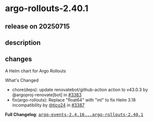 # argo-rollouts-2.40.1

## release on 20250715

## description

## changes

A Helm chart for Argo Rollouts

What's Changed

* chore(deps): update renovatebot/github-action action to v43.0.3 by @argoproj-renovate[bot] in <a class="issue-link js-issue-link" data-error-text="Failed to load title" data-id="3227179121" data-permission-text="Title is private" data-url="https://github.com/argoproj/argo-helm/issues/3383" data-hovercard-type="pull_request" data-hovercard-url="/argoproj/argo-helm/pull/3383/hovercard" href="https://github.com/argoproj/argo-helm/pull/3383">#3383</a>
* fix(argo-rollouts): Replace "float64" with "int" to fix Helm 3.18 incompatibility by <a class="user-mention notranslate" data-hovercard-type="user" data-hovercard-url="/users/tico24/hovercard" data-octo-click="hovercard-link-click" data-octo-dimensions="link_type:self" href="https://github.com/tico24">@tico24</a> in <a class="issue-link js-issue-link" data-error-text="Failed to load title" data-id="3231493218" data-permission-text="Title is private" data-url="https://github.com/argoproj/argo-helm/issues/3387" data-hovercard-type="pull_request" data-hovercard-url="/argoproj/argo-helm/pull/3387/hovercard" href="https://github.com/argoproj/argo-helm/pull/3387">#3387</a>

<strong>Full Changelog</strong>: <a class="commit-link" href="https://github.com/argoproj/argo-helm/compare/argo-events-2.4.16...argo-rollouts-2.40.1"><tt>argo-events-2.4.16...argo-rollouts-2.40.1</tt></a>

